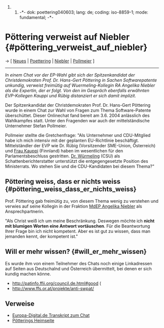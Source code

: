 1.  1.  -\*- dok: poettering040603; lang: de; coding: iso-8859-1; mode:
        fundamental; -\*-

# Pöttering verweist auf Niebler {#pöttering_verweist_auf_niebler}

-\> \[ [ Neues](SwpatcninoDe "wikilink") \| [
Poettering](HansGertPoetteringDe "wikilink") \| [
Niebler](SwpatanieblerDe "wikilink") \|
[Pollmeier](http://www.esr-pollmeier.de/swpat/ "wikilink") \]

------------------------------------------------------------------------

*In einem Chat vor der EP-Wahl gibt sich der Spitzenkandidat der
Christdemokraten Prof. Dr. Hans-Gert Pöttering in Sachen Softwarepatente
unkundig, verweist freimütig auf Wuermeling-Kollegin RA Angelika Niebler
als die Expertin, der er folgt. Von den im Gespräch ebenfalls erwähnten
EVP-Kollegen Kauppi und Rübig distanziert er sich damit implizit.*

Der Spitzenkandidat der Christdemokraten Prof. Dr. Hans-Gert Pöttering
wurde in einem Chat zur Wahl von Fragen zum Thema Software-Patente
überschüttet. Dieser Onlinechat fand bereit am 3.6. 2004 anlässlich des
Wahlkampfes statt. Unter den Fragenden war auch der mittelständische
Unternehmer Stefan Pollmeier.

Pollmeier stellte die Gretchenfrage: \"Als Unternehmer und CDU-Mitglied
habe ich mich intensiv mit der geplanten EU-Richtlinie beschäftigt.
Mittelständler der EVP wie Dr. Rübig (Vorsitzender SME-Union,
Österreich) und [ Frau Kauppi](PiiaNooraKauppiEn "wikilink") (Finnland)
haben im wesentlichen für den Parlamentsbeschluss gestritten. [ Dr.
Würmeling](SwpatjwuermelingDe "wikilink") (CSU) als
Schattenberichterstatter unterstützt die entgegengesetzte Position des
Ministerrats. Wo stehen Sie und die CDU-Kandidaten bei diesem Thema?\"

## Pöttering weiss, dass er nichts weiss {#pöttering_weiss_dass_er_nichts_weiss}

Prof. Pöttering gab freimütig zu, von diesem Thema wenig zu verstehen
und verwies auf seine Kollegin in der Fraktion [ MdEP Angelika
Niebler](SwpatanieblerDe "wikilink") als Ansprechpartnerin.

\"Als Christ weiß ich um meine Beschränkung. Deswegen möchte ich **nicht
mit blumigen Worten eine Antwort vortäuschen**. Für die Beantwortung
Ihrer Frage bin ich nicht kompetent. Aber es ist gut zu wissen, dass man
jemanden kennt, der kompetent ist.\"

## Will er mehr wissen? {#will_er_mehr_wissen}

Es wurde ihm von einem Teilnehmer des Chats noch einige Linkadressen auf
Seiten aus Deutschalnd und Österreich übermittelt, bei denen er sich
kundig machen könne.

-   <http://patinfo.ffii.org/council.de.html#good> (
-   <http://www.ffs.or.at/projekte/anti-swpat/>

## Verweise

-   [Europa-Digital.de Transkript zum
    Chat](http://www.europa-digital.de/interaktiv/chats/transcripte/poettering.shtml "wikilink")
-   [Pötterings
    Heimseite](http://www.cdu-lkos.de/poettering/2/index.php "wikilink")
